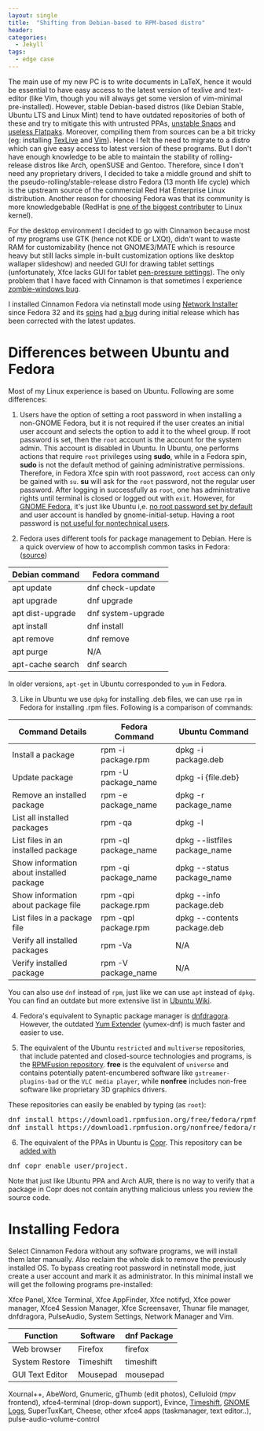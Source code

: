 ```yaml
---
layout: single
title:  "Shifting from Debian-based to RPM-based distro"
header:
categories: 
  - Jekyll
tags:
  - edge case
---
```


The main use of my new PC is to write documents in LaTeX, hence it would be essential to have easy access to the latest version of texlive and text-editor (like Vim, though you will always get some version of vim-minimal pre-installed). However, stable Debian-based distros (like Debian Stable, Ubuntu LTS and Linux Mint) tend to have outdated repositories of both of these and try to mitigate this with untrusted PPAs, [unstable Snaps](https://jatan.blog/2020/05/02/ubuntu-snap-obsession-has-snapped-me-off-of-it/) and [useless Flatpaks](https://medium.com/@alex285/using-flatpak-vim-from-flathub-d876faa00d5b). Moreover, compiling them from sources can be a bit tricky (eg:  installing [TexLive](https://tex.stackexchange.com/q/1092/73743) and [Vim](https://vi.stackexchange.com/q/10817/30343)). Hence I felt the need to migrate to a distro which can give easy access to latest version of these programs. But I don't have enough knowledge to be able to maintain the stability of rolling-release distros like Arch, openSUSE and Gentoo. Therefore, since I don't need any proprietary drivers, I decided to take a middle ground and shift to the pseudo-rolling/stable-release distro Fedora (13 month life cycle) which is the upstream source of the commercial Red Hat Enterprise Linux distribution. Another reason for choosing Fedora was that its community is more knowledgebable (RedHat is [one of the biggest contributer](https://www.redhat.com/en/blog/red-hat-leads-open-source-contributions-to-kernel) to Linux kernel). 

For the desktop environment I decided to go with Cinnamon because most of my programs use GTK (hence not KDE or LXQt), didn't want to waste RAM for customizability (hence not GNOME3/MATE which is resource heavy but still lacks simple in-built customization options like desktop wallaper slideshow) and needed GUI for drawing tablet settings (unfortunately, Xfce lacks GUI for tablet [pen-pressure settings](https://docs.xfce.org/xfce/xfce4-settings/mouse)). The only problem that I have faced with Cinnamon is that sometimes I experience [zombie-windows bug](https://github.com/linuxmint/cinnamon/issues/8856).

I installed Cinnamon Fedora via netinstall mode using [Network Installer](https://alt.fedoraproject.org/) since Fedora 32 and its [spins](https://spins.fedoraproject.org/en/xfce/) had [a bug](https://bugzilla.redhat.com/show_bug.cgi?id=1816787) during initial release which has been corrected with the latest updates.

# Differences between Ubuntu and Fedora

Most of my Linux experience is based on Ubuntu. Following are some differences:

1.  Users have the option of setting a root password in when installing a non-GNOME Fedora, but it is not required if the user creates an initial user account and selects the option to add it to the wheel group. If root password is set, then the <code>root</code> account is the account for the system admin. This account is disabled in Ubuntu. In Ubuntu, one performs actions that require <code>root</code> privileges using **sudo**, while in a Fedora spin, **sudo** is not the default method of gaining administrative permissions. Therefore, in Fedora Xfce spin with root password, <code>root</code> access can only be gained with `su`.  **su** will ask for the <code>root</code> password, not the regular user password. After logging in successfully as `root`, one has administrative rights until terminal is closed or logged out with `exit`. However, for [GNOME Fedora](https://getfedora.org/en/workstation/), it's just like Ubuntu i,e. [no root password set by default](https://fedoraproject.org/wiki/Changes/ReduceInitialSetupRedundancy#Root_Account) and user account is handled by gnome-initial-setup. Having a root password is [not useful for nontechnical users](https://www.howtogeek.com/111479/htg-explains-whats-the-difference-between-sudo-su/).
   
 2.  Fedora uses different tools for package management to Debian. Here is a quick overview of how to accomplish common tasks in Fedora: ([source](https://fedoraproject.org/wiki/Differences_to_Ubuntu))

| Debian command | Fedora command |
|--------------- | --------------- |
| apt update | dnf check-update | 
| apt upgrade | dnf upgrade | 
| apt dist-upgrade | dnf system-upgrade | 
| apt install | dnf install |
| apt remove | dnf remove |
| apt purge | N/A |
| apt-cache search | dnf search |

In older versions, `apt-get` in Ubuntu corresponded to `yum` in Fedora.

3.  Like in Ubuntu we use `dpkg` for installing .deb files, we can use `rpm` in Fedora for installing .rpm files. Following is a comparison of commands:

| Command Details | 	Fedora Command	| Ubuntu Command |
| ---------------- | -----------------| --------------- |
|Install a package |	rpm -i package.rpm |	dpkg -i package.deb |
|Update package |	rpm -U  package_name  |	dpkg -i {file.deb}|
|Remove an installed package |	rpm -e package_name	 | dpkg -r package_name|
|List all installed packages |	rpm -qa	| dpkg -l|
|List files in an installed package |	rpm -ql package_name |	dpkg --listfiles package_name|
|Show information about installed package	 | rpm -qi package_name| dpkg --status package_name |
|Show information about package file	| rpm -qpi package.rpm |	dpkg --info package.deb|
|List files in a package file	 | rpm -qpl package.rpm |	dpkg --contents package.deb|
|Verify all installed packages |	rpm -Va |	N/A|
|Verify installed package	| rpm -V package_name |	N/A|

You can also use `dnf` instead of `rpm`, just like we can use `apt` instead of `dpkg`. You can find an outdate but more extensive list in [Ubuntu Wiki](https://help.ubuntu.com/community/SwitchingToUbuntu/FromLinux/RedHatEnterpriseLinuxAndFedora).

4.  Fedora's equivalent to Synaptic package manager is [dnfdragora](https://github.com/manatools/dnfdragora). However, the outdated [Yum Extender](https://github.com/timlau/yumex-dnf) (yumex-dnf) is much faster and easier to use.


5.  The equivalent of the Ubuntu <code>restricted</code> and <code>multiverse</code> repositories, that include patented and closed-source technologies and programs, is the [RPMFusion repository](https://rpmfusion.org/). **free** is the equivalent of <code>universe</code> and contains potentially patent-encumbered software like <code>gstreamer-plugins-bad</code> or the <code>VLC media player</code>, while **nonfree** includes non-free software like proprietary 3D graphics drivers.

These repositories can easily be enabled by typing (as <code>root</code>):

<pre>
dnf install https://download1.rpmfusion.org/free/fedora/rpmfusion-free-release-$(rpm -E %fedora).noarch.rpm
dnf install https://download1.rpmfusion.org/nonfree/fedora/rpmfusion-nonfree-release-$(rpm -E %fedora).noarch.rpm
</pre>

6.  The equivalent of the PPAs in Ubuntu is [Copr](https://copr.fedorainfracloud.org/). This repository can be [added with](https://unix.stackexchange.com/a/152976/420307)

<pre>
dnf copr enable user/project.
</pre>

Note that just like Ubuntu PPA and Arch AUR, there is no way to verify that a package in Copr does not contain anything malicious unless you review the source code.


# Installing Fedora

Select Cinnamon Fedora without any software programs, we will install them later manually. Also reclaim the whole disk to remove the previously installed OS. To bypass creating root password in netinstall mode, just create a user account and mark it as administrator. In this minimal install we will get the following programs pre-installed: 

Xfce Panel, Xfce Terminal, Xfce AppFinder, Xfce notifyd, Xfce power manager, Xfce4 Session Manager, Xfce Screensaver,  Thunar file manager, dnfdragora, PulseAudio, System Settings, Network Manager and Vim.

| Function | Software | dnf Package |
|----------|----------|---------|
|Web browser| Firefox | firefox|
|System Restore | Timeshift | timeshift|
|GUI Text Editor | Mousepad |  mousepad  |



Xournal++, AbeWord, Gnumeric, gThumb (edit photos), Celluloid (mpv frontend), xfce4-terminal (drop-down support), Evince, [Timeshift](https://github.com/teejee2008/timeshift), [GNOME Logs](https://wiki.gnome.org/Apps/Logs), SuperTuxKart, Cheese, other xfce4 apps (taskmanager, text editor..), pulse-audio-volume-control
